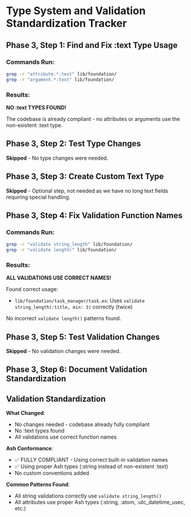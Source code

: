 # Type System and Validation Standardization Tracker

## Phase 3, Step 1: Find and Fix :text Type Usage

### Commands Run:
```bash
grep -r "attribute.*:text" lib/foundation/
grep -r "argument.*:text" lib/foundation/
```

### Results:
**NO :text TYPES FOUND!**

The codebase is already compliant - no attributes or arguments use the non-existent :text type.

## Phase 3, Step 2: Test Type Changes

**Skipped** - No type changes were needed.

## Phase 3, Step 3: Create Custom Text Type

**Skipped** - Optional step, not needed as we have no long text fields requiring special handling.

## Phase 3, Step 4: Fix Validation Function Names

### Commands Run:
```bash
grep -r "validate string_length" lib/foundation/
grep -r "validate length(" lib/foundation/
```

### Results:
**ALL VALIDATIONS USE CORRECT NAMES!**

Found correct usage:
- `lib/foundation/task_manager/task.ex`: Uses `validate string_length(:title, min: 3)` correctly (twice)

No incorrect `validate length()` patterns found.

## Phase 3, Step 5: Test Validation Changes

**Skipped** - No validation changes were needed.

## Phase 3, Step 6: Document Validation Standardization

## Validation Standardization

**What Changed**:
- No changes needed - codebase already fully compliant
- No :text types found
- All validations use correct function names

**Ash Conformance**:
- ✅ FULLY COMPLIANT - Using correct built-in validation names
- ✅ Using proper Ash types (:string instead of non-existent :text)
- No custom conventions added

**Common Patterns Found**:
- All string validations correctly use `validate string_length()`
- All attributes use proper Ash types (:string, :atom, :utc_datetime_usec, etc.)
